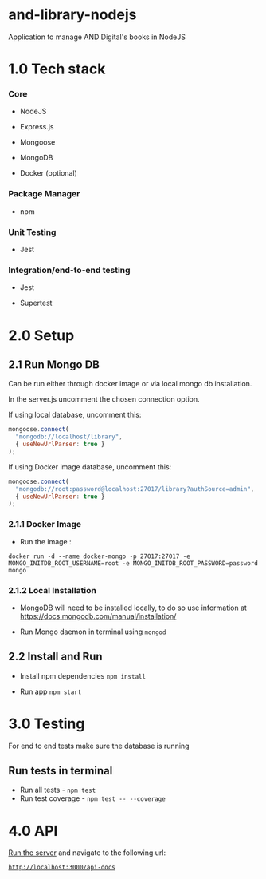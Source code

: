 # and-library-nodejs

Application to manage AND Digital's books in NodeJS

# 1.0 Tech stack

### Core

* NodeJS

* Express.js

* Mongoose

* MongoDB

* Docker (optional)

### Package Manager

* npm

### Unit Testing

* Jest

### Integration/end-to-end testing

* Jest

* Supertest

# 2.0 Setup

## 2.1 Run Mongo DB

Can be run either through docker image or via local mongo db installation.

In the server.js uncomment the chosen connection option.

If using local database, uncomment this:

```js
mongoose.connect(
  "mongodb://localhost/library",
  { useNewUrlParser: true }
);
```

If using Docker image database, uncomment this:

```js
mongoose.connect(
  "mongodb://root:password@localhost:27017/library?authSource=admin",
  { useNewUrlParser: true }
);
```

### 2.1.1 Docker Image

* Run the image :

```
docker run -d --name docker-mongo -p 27017:27017 -e MONGO_INITDB_ROOT_USERNAME=root -e MONGO_INITDB_ROOT_PASSWORD=password mongo
```

### 2.1.2 Local Installation

* MongoDB will need to be installed locally, to do so use information at https://docs.mongodb.com/manual/installation/

* Run Mongo daemon in terminal using `mongod`

## 2.2 Install and Run

* Install npm dependencies
`npm install`

* Run app
`npm start`

# 3.0 Testing

For end to end tests make sure the database is running

## Run tests in terminal

* Run all tests - ```npm test```
* Run test coverage - ```npm test -- --coverage```

# 4.0 API

[Run the server](#22-Install-and-Run) and navigate to the following url:

[`http://localhost:3000/api-docs`](http://localhost:3000/api-docs)